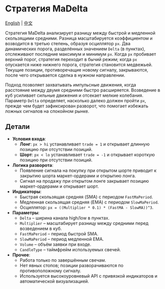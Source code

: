 # Стратегия MaDelta
[English](README.md) | [中文](README_cn.md)

Стратегия MaDelta анализирует разницу между быстрой и медленной скользящими средними. Разница масштабируется коэффициентом и возводится в третью степень, образуя осциллятор `px`. Два динамических порога, разделённых значением `Delta` (в пунктах), отслеживают последние максимум и минимум `px`. Когда `px` пробивает верхний порог, стратегия переходит в бычий режим; когда `px` опускается ниже нижнего порога, стратегия становится медвежьей. Текущие позиции, противоречащие новому сигналу, закрываются, после чего открывается сделка в нужном направлении.

Подход позволяет захватывать импульсные движения, когда расстояние между двумя средними быстро расширяется. Возведение в куб усиливает сильные движения и отсекает мелкие колебания. Параметр `Delta` определяет, насколько далеко должен пройти `px`, прежде чем будет зафиксирован разворот, что помогает избежать ложных сигналов на спокойном рынке.

## Детали

- **Условия входа**:
  - **Лонг**: `px > hi` устанавливает `trade = 1` и открывает длинную позицию при отсутствии позиций.
  - **Шорт**: `px < lo` устанавливает `trade = -1` и открывает короткую позицию при отсутствии позиций.
- **Логика разворота**:
  - Появление сигнала на покупку при открытом шорте приводит к закрытию шорта маркет-ордерами и открытию лонга.
  - Сигнал на продажу при открытом лонге закрывает позицию маркет-ордерами и открывает шорт.
- **Индикаторы**:
  - Быстрая скользящая средняя (SMA) с периодом `FastMaPeriod`.
  - Медленная скользящая средняя (EMA) с периодом `SlowMaPeriod`.
  - Осциллятор: `px = ((Multiplier * 0.1) * (FastMA - SlowMA))^3`.
- **Параметры**:
  - `Delta` – ширина канала high/low в пунктах.
  - `Multiplier` – масштабирует разницу между средними перед возведением в куб.
  - `FastMaPeriod` – период быстрой SMA.
  - `SlowMaPeriod` – период медленной EMA.
  - `Volume` – объём заявки при входе.
  - `CandleType` – таймфрейм используемых свечей.
- **Прочее**:
  - Работа только по завершённым свечам.
  - Нет явных стопов; позиции разворачиваются по противоположному сигналу.
  - Используется высокоуровневый API с привязкой индикаторов и автоматической визуализацией.
